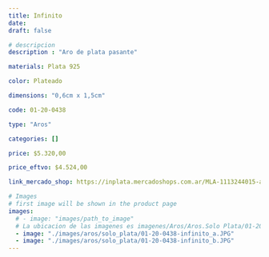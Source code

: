 ```yaml
---
title: Infinito
date: 
draft: false

# descripcion
description : "Aro de plata pasante"

materials: Plata 925

color: Plateado

dimensions: "0,6cm x 1,5cm"

code: 01-20-0438

type: "Aros"

categories: []

price: $5.320,00

price_eftvo: $4.524,00

link_mercado_shop: https://inplata.mercadoshops.com.ar/MLA-1113244015-aros-en-plata-925-infinito-_JM

# Images
# first image will be shown in the product page
images:
  # - image: "images/path_to_image"
  # La ubicacion de las imagenes es imagenes/Aros/Aros.Solo Plata/01-20-0438-infinito
  - image: "./images/aros/solo_plata/01-20-0438-infinito_a.JPG"
  - image: "./images/aros/solo_plata/01-20-0438-infinito_b.JPG"
---
```

